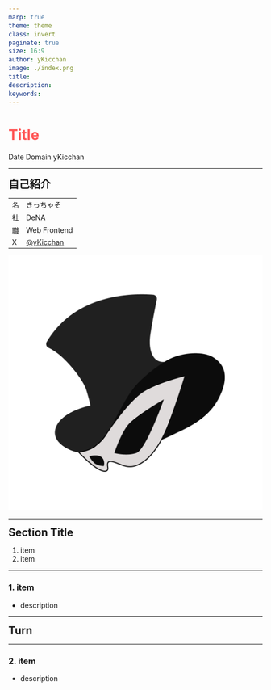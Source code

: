 ```yaml
---
marp: true
theme: theme
class: invert
paginate: true
size: 16:9
author: yKicchan
image: ./index.png
title:
description:
keywords:
---
```

<style scoped>
h1 {
  color: #f55;
}
</style>

# Title

Date Domain
yKicchan

<!-- _paginate: false -->

---
<style scoped>
h2 {
  margin: 0;
}
</style>

## 自己紹介

|||
| --- | :--- |
| 名 | きっちゃそ |
| 社 | DeNA |
| 職 | Web Frontend |
| X | [@yKicchan](https://x.com/yKicchan) |

![bg w:512 right](./images/icon.png)

---

## Section Title

1. item
2. item

---

<!-- header: Section Title -->

### 1. item

- description

<!-- _footer: [related link](url) -->

---

<!-- _class: -->

## Turn

---

### 2. item

- description